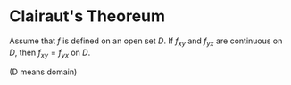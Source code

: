 # Clairaut's Theoreum

Assume that $f$ is defined on an open set $D$. If $f_{xy}$ and $f_{yx}$ are continuous on $D$, then $f_{xy}=f_{yx}$ on $D$.

(D means domain)
